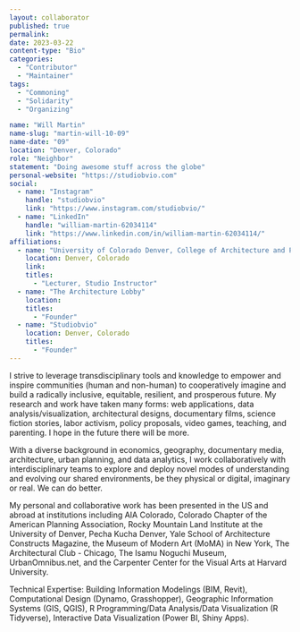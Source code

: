```yaml
---
layout: collaborator
published: true
permalink:
date: 2023-03-22
content-type: "Bio"
categories:
  - "Contributor"
  - "Maintainer"
tags:
  - "Commoning"
  - "Solidarity"
  - "Organizing"

name: "Will Martin"
name-slug: "martin-will-10-09"
name-date: "09"
location: "Denver, Colorado"
role: "Neighbor"
statement: "Doing awesome stuff across the globe"
personal-website: "https://studiobvio.com"
social:
  - name: "Instagram"
    handle: "studiobvio"
    link: "https://www.instagram.com/studiobvio/"
  - name: "LinkedIn"
    handle: "william-martin-62034114"
    link: "https://www.linkedin.com/in/william-martin-62034114/"
affiliations:
  - name: "University of Colorado Denver, College of Architecture and Planning"
    location: Denver, Colorado
    link:
    titles:
      - "Lecturer, Studio Instructor"
  - name: "The Architecture Lobby"
    location:
    titles:
      - "Founder"
  - name: "Studiobvio"
    location: Denver, Colorado
    titles:
      - "Founder"
---
```


I strive to leverage transdisciplinary tools and knowledge to empower and inspire communities (human and non-human) to cooperatively imagine and build a radically inclusive, equitable, resilient, and prosperous future. My research and work have taken many forms: web applications, data analysis/visualization, architectural designs, documentary films, science fiction stories, labor activism, policy proposals, video games, teaching, and parenting. I hope in the future there will be more.

With a diverse background in economics, geography, documentary media, architecture, urban planning, and data analytics, I work collaboratively with interdisciplinary teams to explore and deploy novel modes of understanding and evolving our shared environments, be they physical or digital, imaginary or real. We can do better.

My personal and collaborative work has been presented in the US and abroad at institutions including AIA Colorado, Colorado Chapter of the American Planning Association, Rocky Mountain Land Institute at the University of Denver, Pecha Kucha Denver, Yale School of Architecture Constructs Magazine, the Museum of Modern Art (MoMA) in New York, The Architectural Club - Chicago, The Isamu Noguchi Museum, UrbanOmnibus.net, and the Carpenter Center for the Visual Arts at Harvard University.

Technical Expertise: Building Information Modelings (BIM, Revit), Computational Design (Dynamo, Grasshopper), Geographic Information Systems (GIS, QGIS), R Programming/Data Analysis/Data Visualization (R Tidyverse), Interactive Data Visualization (Power BI, Shiny Apps).
